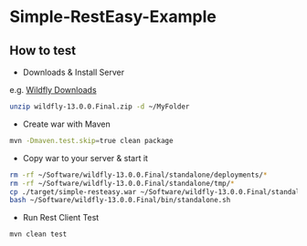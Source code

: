 # Simple-RestEasy-Example

## How to test

- Downloads & Install Server

e.g. [Wildfly Downloads](http://wildfly.org/downloads/)

```sh
unzip wildfly-13.0.0.Final.zip -d ~/MyFolder
```

- Create war with Maven

```sh
mvn -Dmaven.test.skip=true clean package
```

- Copy war to your server & start it

```sh
rm -rf ~/Software/wildfly-13.0.0.Final/standalone/deployments/*
rm -rf ~/Software/wildfly-13.0.0.Final/standalone/tmp/*
cp ./target/simple-resteasy.war ~/Software/wildfly-13.0.0.Final/standalone/deployments
bash ~/Software/wildfly-13.0.0.Final/bin/standalone.sh
```

- Run Rest Client Test

```sh
mvn clean test
```
